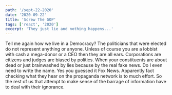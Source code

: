 ```yaml
---
path: '/sept-22-2020'
date: '2020-09-22'
title: 'Screw The GOP'
tags: ['react', '2020']
excerpt: 'They just lie and nothing happens...'
---
```

Tell me again how we live in a Democracy? The politicians that were elected do not represent anything or anyone.
Unless of course you are a lobbist with cash a mega-donor or a CEO then they are all ears. Corporations are citizens and judges are biased by politics.
When your constituents are about dead or just brainwashed by lies because by the real fake news. Do I even need to write the name.
Yes you guessed it Fox News. Apparently fact checking what they hear on the propaganda network is to much effort. So the rest of us that attempt
to make sense of the barrage of information have to deal with their ignorance.